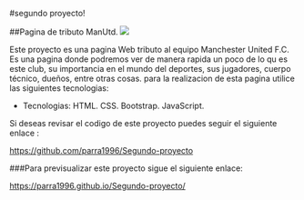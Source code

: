 #segundo proyecto! 

##Pagina de tributo ManUtd. ![](http://as01.epimg.net/img/comunes/fotos/fichas/equipos/large/67.png)

Este proyecto es una pagina Web tributo al equipo Manchester United F.C. Es una pagina donde podremos ver de manera rapida un poco de lo qu es este club, su importancia en el mundo del deportes, sus jugadores, cuerpo técnico, dueños, entre otras cosas. para la realizacion de esta pagina utilice las siguientes tecnologias: 

* Tecnologias:
HTML.
 CSS.
 Bootstrap.
 JavaScript.

 Si deseas revisar el codigo de este proyecto puedes seguir el siguiente enlace :

https://github.com/parra1996/Segundo-proyecto

###Para previsualizar este proyecto sigue el siguiente enlace:

https://parra1996.github.io/Segundo-proyecto/


